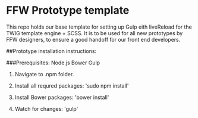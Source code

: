 # FFW Prototype template
This repo holds our base template for setting up Gulp eith liveReload for the TWIG template engine + SCSS. It is to be used for all new prototypes by FFW designers, to ensure a good handoff for our front end developers.

##Prototype installation instructions:

###Prerequisites:
Node.js
Bower
Gulp

1. Navigate to .npm folder.

2. Install all requred packages:
'sudo npm install'

3. Install Bower packages:
'bower install'

4. Watch for changes:
'gulp'